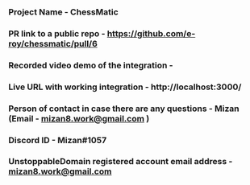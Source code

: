 ### Project Name - ChessMatic
### PR link to a public repo - https://github.com/e-roy/chessmatic/pull/6
###  Recorded video demo of the integration - 
### Live URL with working integration - http://localhost:3000/
###  Person of contact in case there are any questions - Mizan (Email - mizan8.work@gmail.com )
###  Discord ID - Mizan#1057
###  UnstoppableDomain registered account email address - mizan8.work@gmail.com
